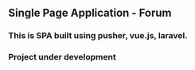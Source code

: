 ## Single Page Application - Forum

### This is SPA built using pusher, vue.js, laravel.

### Project under development

